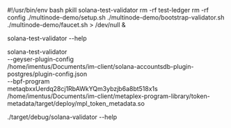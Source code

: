 #!/usr/bin/env bash
pkill solana-test-validator
rm -rf test-ledger
rm -rf config
./multinode-demo/setup.sh
./multinode-demo/bootstrap-validator.sh
./multinode-demo/faucet.sh > /dev/null &

solana-test-validator --help

solana-test-validator \
--geyser-plugin-config \
/home/imentus/Documents/im-client/solana-accountsdb-plugin-postgres/plugin-config.json \
--bpf-program \
metaqbxxUerdq28cj1RbAWkYQm3ybzjb6a8bt518x1s \
/home/imentus/Documents/im-client/metaplex-program-library/token-metadata/target/deploy/mpl_token_metadata.so

./target/debug/solana-validator --help
